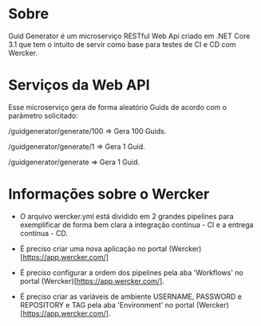 # Sobre

Guid Generator é um microserviço RESTful Web Api criado em .NET Core 3.1 que tem o intuito de servir como base para testes de CI e CD com Wercker.

# Serviços da Web API

Esse microserviço gera de forma aleatório Guids de acordo com o parâmetro solicitado:

/guidgenerator/generate/100 => Gera 100 Guids.

/guidgenerator/generate/1   => Gera 1 Guid.

/guidgenerator/generate     => Gera 1 Guid.

# Informações sobre o Wercker

- O arquivo wercker.yml está dividido em 2 grandes pipelines para exemplificar de forma bem clara a integração contínua - CI e a entrega contínua - CD.

- É preciso criar uma nova aplicação no portal (Wercker)[https://app.wercker.com/]

- É preciso configurar a ordem dos pipelines pela aba 'Workflows' no portal (Wercker)[https://app.wercker.com/].

- É preciso criar as variáveis de ambiente USERNAME, PASSWORD e REPOSITORY e TAG pela aba 'Environment' no portal (Wercker)[https://app.wercker.com/].